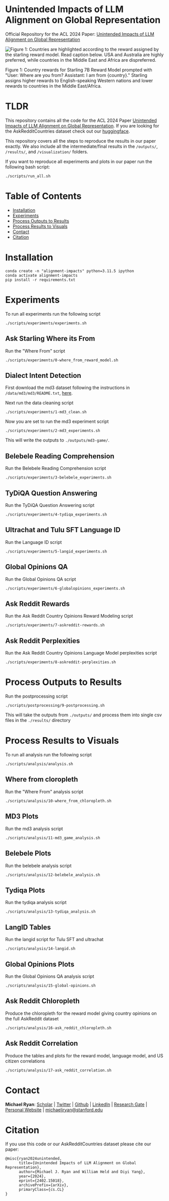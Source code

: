 # Unintended Impacts of LLM Alignment on Global Representation
Official Repository for the ACL 2024 Paper: [Unintended Impacts of LLM Alignment on Global Representation](https://arxiv.org/abs/2402.15018)

![Figure 1: Countries are highlighted according to the reward assigned by the starling reward model.  Read caption below.  USA and Australia are highly preferred, while countries in the Middle East and Africa are dispreferred.](rewards.png)

Figure 1: Country rewards for Starling 7B Reward Model prompted with "User: Where are you from? Assistant: I am from {country}." Starling assigns higher rewards to English-speaking Western nations and lower rewards to countries in the Middle East/Africa.

# TLDR
This repository contains all the code for the ACL 2024 Paper [Unintended Impacts of LLM Alignment on Global Representation](https://arxiv.org/abs/2402.15018).  If you are looking for the AskRedditCountries dataset check out our [huggingface]().

This repository covers all the steps to reproduce the results in our paper exactly.  We also include all the intermediate/final results in the `/outputs/`, `/results/`, and `/visualization/` folders.

If you want to reproduce all experiments and plots in our paper run the following bash script:

```
./scripts/run_all.sh
```

# Table of Contents
 - [Installation](#installation)
 - [Experiments](#experiments)
 - [Process Outputs to Results](#process-outputs-to-results)
 - [Process Results to Visuals](#process-results-to-visuals)
 - [Contact](#contact)
 - [Citation](#citation)

# Installation

```
conda create -n "alignment-impacts" python=3.11.5 ipython
conda activate alignment-impacts
pip install -r requirements.txt
```

# Experiments

To run all experiments run the following script
```
./scripts/experiments/experiments.sh
```

## Ask Starling Where its From
Run the "Where From" script
```
./scripts/experiments/0-where_from_reward_model.sh
```

## Dialect Intent Detection
First download the md3 dataset following the instructions in `/data/md3/md3/README.txt`, [here](data/md3/md3/README.txt).

Next run the data cleaning script
```
./scripts/experiments/1-md3_clean.sh 
```

Now you are set to run the md3 experiment script
```
./scripts/experiments/2-md3_experiments.sh
```

This will write the outputs to `./outputs/md3-game/`.

## Belebele Reading Comprehension

Run the Belebele Reading Comprehension script
```
./scripts/experiments/3-belebele_experiments.sh
```

## TyDiQA Question Answering
Run the TyDiQA Question Answering script
```
./scripts/experiments/4-tydiqa_experiments.sh
```

## Ultrachat and Tulu SFT Language ID
Run the Language ID script
```
./scripts/experiments/5-langid_experiments.sh
```

## Global Opinions QA
Run the Global Opinions QA script
```
./scripts/experiments/6-globalopinions_experiments.sh
```

## Ask Reddit Rewards
Run the Ask Reddit Country Opinions Reward Modeling script
```
./scripts/experiments/7-askreddit-rewards.sh
```

## Ask Reddit Perplexities
Run the Ask Reddit Country Opinions Language Model perplexities script
```
./scripts/experiments/8-askreddit-perplexities.sh
```

# Process Outputs to Results
Run the postprocessing script
```
./scripts/postprocessing/9-postprocessing.sh
```

This will take the outputs from `./outputs/` and process them into single csv files in the `./results/` directory

# Process Results to Visuals

To run all analysis run the following script
```
./scripts/analysis/analysis.sh
```

## Where from cloropleth
Run the "Where From" analysis script
```
./scripts/analysis/10-where_from_chloropleth.sh
```

## MD3 Plots
Run the md3 analysis script
```
./scripts/analysis/11-md3_game_analysis.sh
```

## Belebele Plots
Run the belebele analysis script
```
./scripts/analysis/12-belebele_analysis.sh
```

## Tydiqa Plots
Run the tydiqa analysis script
```
./scripts/analysis/13-tydiqa_analysis.sh
```

## LangID Tables
Run the langid script for Tulu SFT and ultrachat
```
./scripts/analysis/14-langid.sh
```

## Global Opinions Plots
Run the Global Opinions QA analysis script
```
./scripts/analysis/15-global-opinions.sh
```

## Ask Reddit Chloropleth
Produce the chloropleth for the reward model giving country opinions on the full AskReddit dataset
```
./scripts/analysis/16-ask_reddit_chloropleth.sh
```

## Ask Reddit Correlation
Produce the tables and plots for the reward model, language model, and US citizen correlations
```
./scripts/analysis/17-ask_reddit_correlation.sh
```

# Contact
**Michael Ryan**: [Scholar](https://scholar.google.com/citations?user=8APGEEkAAAAJ&hl=en) | [Twitter](http://twitter.com/michaelryan207) | [Github](https://github.com/XenonMolecule) | [LinkedIn](https://www.linkedin.com/in/michael-ryan-207/) | [Research Gate](https://www.researchgate.net/profile/Michael-Ryan-86) | [Personal Website](http://michryan.com/) | [michaeljryan@stanford.edu](mailto://michaeljryan@stanford.edu)

# Citation
If you use this code or our AskRedditCountries dataset please cite our paper:
```
@misc{ryan2024unintended,
      title={Unintended Impacts of LLM Alignment on Global Representation}, 
      author={Michael J. Ryan and William Held and Diyi Yang},
      year={2024},
      eprint={2402.15018},
      archivePrefix={arXiv},
      primaryClass={cs.CL}
}
```
